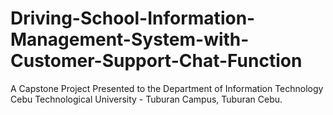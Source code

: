 # Driving-School-Information-Management-System-with-Customer-Support-Chat-Function
A Capstone Project Presented to the Department of Information Technology Cebu Technological University - Tuburan Campus, Tuburan Cebu.
